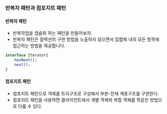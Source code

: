### 반복자 패턴과 컴포지트 패턴

#### 반복자 패턴

- 반복작업을 캡슐화 하는 패턴을 만들어보자.
- 반복자 패턴은 컬렉션의 구현 방법을 노출하지 않으면서 집합체 내의 모든 항목에 접근하는 방법을 제공합니다.

```javascript
interface Iterator{
    hasNext();
    next();
}
```

#### 컴포지트 패턴

- 컴포지트 패턴으로 객체를 트리구조로 구성해서 부분-전체 계층구조를 구현한다.
- 컴포지트 패턴을 사용하면 클라이언트에서 개별 객체와 복합 객체를 똑같은 방법으로 다룰 수 있다.
